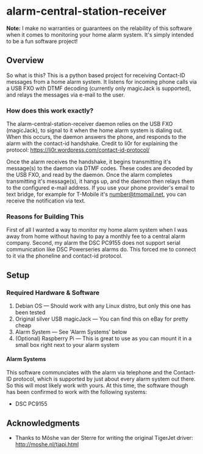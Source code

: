 # alarm-central-station-receiver
                                                         
**Note:** I make no warranties or guarantees on the relability of this software when it comes to monitoring your home alarm system.  It's simply intended to be a fun software project!

## Overview
So what is this?  This is a python based project for receiving Contact-ID messages from a home alarm system.  It listens for incoming phone calls via a USB FXO with DTMF decoding (currently only magicJack is supported), and relays the messages via e-mail to the user.

### How does this work exactly?

The alarm-central-station-receiver daemon relies on the USB FXO (magicJack), to signal to it when the home alarm system is dialing out.  When this occurs, the daemon answers the phone, and responds to the alarm with the contact-id handshake.  Credit to li0r for explaining the protocol: https://li0r.wordpress.com/contact-id-protocol/  

Once the alarm receives the handshake, it begins transmitting it's message(s) to the daemon via DTMF codes.  These codes are decoded by the USB FXO, and read by the daemon.  Once the alarm completes transmitting it's message(s), it hangs up, and the daemon then relays them to the configured e-mail address.  If you use your phone provider's email to text bridge, for example for T-Mobile it's number@tmomail.net, you can receive the notification via text.

### Reasons for Building This

First of all I wanted a way to monitor my home alarm system when I was away from home without having to pay a monthly fee to a central alarm company.  Second, my alarm the DSC PC9155 does not support serial communication like DSC Powerseries alarms do.  This forced me to connect to it via the phoneline and contact-id protocol. 

## Setup
### Required Hardware & Software

1) Debian OS — Should work with any Linux distro, but only this one has been tested
2) Original silver USB magicJack — You can find this on eBay for pretty cheap
3) Alarm System — See 'Alarm Systems' below
4) (Optional) Raspberry Pi — This is great to use as you can mount it in a small box right next to your alarm system

#### Alarm Systems
This software communciates with the alarm via telephone and the Contact-ID protocol, which is supported by just about every alarm system out there.  So this will most likely work with yours.  At this time, the software though has been confirmed to work with the following systems:

- DSC PC9155

## Acknowledgments
* Thanks to Môshe van der Sterre for writing the original TigerJet driver: http://moshe.nl/tjapi.html